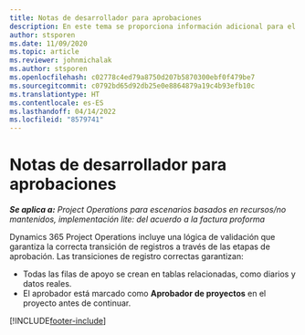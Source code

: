 ```yaml
---
title: Notas de desarrollador para aprobaciones
description: En este tema se proporciona información adicional para el desarrollador sobre el trabajo con aprobaciones.
author: stsporen
ms.date: 11/09/2020
ms.topic: article
ms.reviewer: johnmichalak
ms.author: stsporen
ms.openlocfilehash: c02778c4ed79a8750d207b5870300ebf0f479be7
ms.sourcegitcommit: c0792bd65d92db25e0e8864879a19c4b93efb10c
ms.translationtype: HT
ms.contentlocale: es-ES
ms.lasthandoff: 04/14/2022
ms.locfileid: "8579741"
---
```

# <a name="developer-notes-for-approvals"></a>Notas de desarrollador para aprobaciones

_**Se aplica a:** Project Operations para escenarios basados en recursos/no mantenidos, implementación lite: del acuerdo a la factura proforma_

Dynamics 365 Project Operations incluye una lógica de validación que garantiza la correcta transición de registros a través de las etapas de aprobación. Las transiciones de registro correctas garantizan: 

  - Todas las filas de apoyo se crean en tablas relacionadas, como diarios y datos reales.
  - El aprobador está marcado como **Aprobador de proyectos** en el proyecto antes de continuar.


[!INCLUDE[footer-include](../includes/footer-banner.md)]